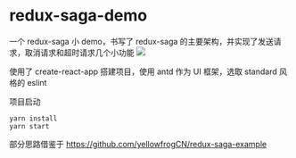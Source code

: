 # redux-saga-demo

一个 redux-saga 小 demo，书写了 redux-saga 的主要架构，并实现了发送请求，取消请求和超时请求几个小功能
![](http://or7tt6rug.bkt.clouddn.com/redux-saga-demo.jpeg)

使用了 create-react-app 搭建项目，使用 antd 作为 UI 框架，选取 standard 风格的 eslint

项目启动
```
yarn install
yarn start
```

部分思路借鉴于 https://github.com/yellowfrogCN/redux-saga-example